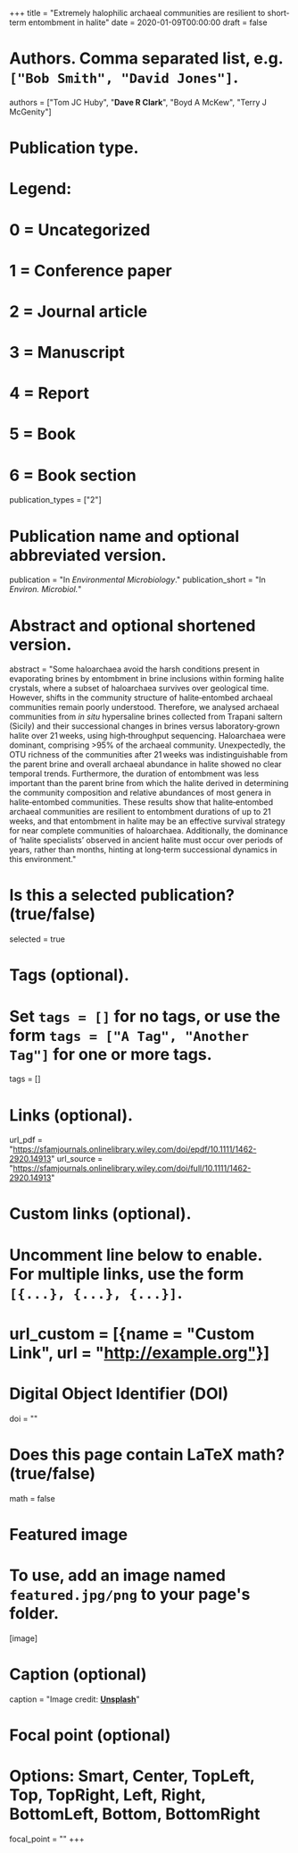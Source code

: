 +++
title = "Extremely halophilic archaeal communities are resilient to short‐term entombment in halite"
date = 2020-01-09T00:00:00
draft = false

# Authors. Comma separated list, e.g. `["Bob Smith", "David Jones"]`.
authors = ["Tom JC Huby", "**Dave R Clark**", "Boyd A McKew", "Terry J McGenity"]

# Publication type.
# Legend:
# 0 = Uncategorized
# 1 = Conference paper
# 2 = Journal article
# 3 = Manuscript
# 4 = Report
# 5 = Book
# 6 = Book section
publication_types = ["2"]

# Publication name and optional abbreviated version.
publication = "In *Environmental Microbiology*."
publication_short = "In *Environ. Microbiol.*"

# Abstract and optional shortened version.
abstract = "Some haloarchaea avoid the harsh conditions present in evaporating brines by entombment in brine inclusions within forming halite crystals, where a subset of haloarchaea survives over geological time. However, shifts in the community structure of halite‐entombed archaeal communities remain poorly understood. Therefore, we analysed archaeal communities from *in situ* hypersaline brines collected from Trapani saltern (Sicily) and their successional changes in brines versus laboratory‐grown halite over 21 weeks, using high‐throughput sequencing. Haloarchaea were dominant, comprising >95% of the archaeal community. Unexpectedly, the OTU richness of the communities after 21 weeks was indistinguishable from the parent brine and overall archaeal abundance in halite showed no clear temporal trends. Furthermore, the duration of entombment was less important than the parent brine from which the halite derived in determining the community composition and relative abundances of most genera in halite‐entombed communities. These results show that halite‐entombed archaeal communities are resilient to entombment durations of up to 21 weeks, and that entombment in halite may be an effective survival strategy for near complete communities of haloarchaea. Additionally, the dominance of ‘halite specialists’ observed in ancient halite must occur over periods of years, rather than months, hinting at long‐term successional dynamics in this environment."

# Is this a selected publication? (true/false)
selected = true

# Tags (optional).
#   Set `tags = []` for no tags, or use the form `tags = ["A Tag", "Another Tag"]` for one or more tags.
tags = []

# Links (optional).
url_pdf = "https://sfamjournals.onlinelibrary.wiley.com/doi/epdf/10.1111/1462-2920.14913"
url_source = "https://sfamjournals.onlinelibrary.wiley.com/doi/full/10.1111/1462-2920.14913"

# Custom links (optional).
#   Uncomment line below to enable. For multiple links, use the form `[{...}, {...}, {...}]`.
# url_custom = [{name = "Custom Link", url = "http://example.org"}]

# Digital Object Identifier (DOI)
doi = ""

# Does this page contain LaTeX math? (true/false)
math = false

# Featured image
# To use, add an image named `featured.jpg/png` to your page's folder.
[image]
  # Caption (optional)
  caption = "Image credit: [**Unsplash**](https://unsplash.com/photos/pLCdAaMFLTE)"

  # Focal point (optional)
  # Options: Smart, Center, TopLeft, Top, TopRight, Left, Right, BottomLeft, Bottom, BottomRight
  focal_point = ""
+++
